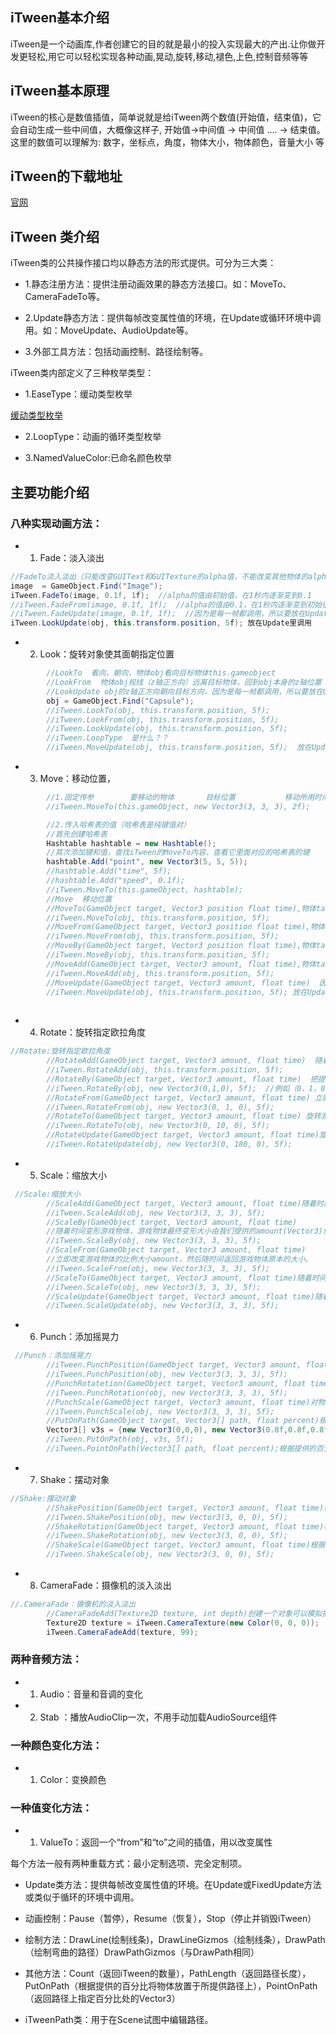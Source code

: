 ## iTween基本介绍

iTween是一个动画库,作者创建它的目的就是最小的投入实现最大的产出.让你做开发更轻松,用它可以轻松实现各种动画,晃动,旋转,移动,褪色,上色,控制音频等等

## iTween基本原理

iTween的核心是数值插值，简单说就是给iTween两个数值(开始值，结束值)，它会自动生成一些中间值，大概像这样子, 开始值->中间值 -> 中间值 …. -> 结束值。
这里的数值可以理解为: 数字，坐标点，角度，物体大小，物体颜色，音量大小 等

## iTween的下载地址

[官网](http://itween.pixelplacement.com)

## iTween 类介绍

iTween类的公共操作接口均以静态方法的形式提供。可分为三大类：

* 1.静态注册方法：提供注册动画效果的静态方法接口。如：MoveTo、CameraFadeTo等。

* 2.Update静态方法：提供每帧改变属性值的环境，在Update或循环环境中调用。如：MoveUpdate、AudioUpdate等。

* 3.外部工具方法：包括动画控制、路径绘制等。

iTween类内部定义了三种枚举类型：

* 1.EaseType：缓动类型枚举

[缓动类型枚举](http://robertpenner.com/easing/easing_demo.html)

* 2.LoopType：动画的循环类型枚举

* 3.NamedValueColor:已命名颜色枚举

## 主要功能介绍

### 八种实现动画方法：

* 1. Fade：淡入淡出

```C#
//FadeTo淡入淡出（只能改变GUIText和GUITexture的alpha值，不能改变其他物体的alpha值）
image  = GameObject.Find("Image");
iTween.FadeTo(image, 0.1f, 1f);  //alpha的值由初始值，在1秒内逐渐变到0.1
//iTween.FadeFrom(image, 0.1f, 1f);  //alpha的值由0.1，在1秒内逐渐变到初始值
//iTween.FadeUpdate(image, 0.1f, 1f);  //因为是每一帧都调用，所以要放在Update每调用， 效果和FadeTo差不多
iTween.LookUpdate(obj, this.transform.position, 5f); 放在Update里调用

```

* 2. Look：旋转对象使其面朝指定位置

```C#
        //LookTo  看向、朝向，物体obj看向目标物体this.gameobject
        //LookFrom  物体obj视线（z轴正方向）远离目标物体，回到obj本身的z轴位置
        //LookUpdate obj的z轴正方向朝向目标方向，因为是每一帧都调用，所以要放在Update每调用
        obj = GameObject.Find("Capsule");
        //iTween.LookTo(obj, this.transform.position, 5f);  
        //iTween.LookFrom(obj, this.transform.position, 5f);
        //iTween.LookUpdate(obj, this.transform.position, 5f);
        //iTween.LoopType  是什么？？
        //iTween.MoveUpdate(obj, this.transform.position, 5f);  放在Update里调用
```

* 3. Move：移动位置，

```C#
        //1.固定传参        要移动的物体       目标位置           移动所用时间
        //iTween.MoveTo(this.gameObject, new Vector3(3, 3, 3), 2f);

        //2.传入哈希表的值（哈希表是纯键值对）
        //首先创建哈希表
        Hashtable hashtable = new Hashtable();
        //其次添加键和值，查找iTween的MoveTo内容，查看它里面对应的哈希表的键
        hashtable.Add("point", new Vector3(5, 5, 5));
        //hashtable.Add("time", 5f);
        //hashtable.Add("speed", 0.1f);
        //iTween.MoveTo(this.gameObject, hashtable);
        //Move  移动位置
        //MoveTo(GameObject target, Vector3 position float time),物体target在time秒内移向目标位置position,快慢的效果
        //iTween.MoveTo(obj, this.transform.position, 5f);
        //MoveFrom(GameObject target, Vector3 position float time),物体target在time秒内从目标位置position,移回初始位置，快慢的效果
        //iTween.MoveFrom(obj, this.transform.position, 5f);
        //MoveBy(GameObject target, Vector3 position float time),物体target在time秒内移向目标位置position,快慢的效果
        //iTween.MoveBy(obj, this.transform.position, 5f);
        //MoveAdd(GameObject target, Vector3 amount, float time),物体target在time秒内移向目标位置position,快慢的效果
        //iTween.MoveAdd(obj, this.transform.position, 5f);  
        //MoveUpdate(GameObject target, Vector3 amount, float time)  因为是每一帧都调用，所以要放在Update每调用 ,效果和MoveTo差不多
        //iTween.MoveUpdate(obj, this.transform.position, 5f); 放在Update中调用
        
```

* 4. Rotate：旋转指定欧拉角度

```C#
//Rotate:旋转指定欧拉角度
        //RotateAdd(GameObject target, Vector3 amount, float time)  随着time过去，向物体target提供一个欧拉角度旋转向目标位置
        //iTween.RotateAdd(obj, this.transform.position, 5f);
        //RotateBy(GameObject target, Vector3 amount, float time)  把提供的值乘以360，然后随着时间旋转游戏物体的角度按计算得的值。
        //iTween.RotateBy(obj, new Vector3(0,1,0), 5f);  //例如（0，1，0）,就是绕Y轴旋转360度。 顺时针旋转
        //RotateFrom(GameObject target, Vector3 amount, float time) 立即改变游戏物体角度的欧拉角，然后随着时间旋转回原来的角度，属性提供的欧拉角为变化初始值
        //iTween.RotateFrom(obj, new Vector3(0, 1, 0), 5f);
        //RotateTo(GameObject target, Vector3 amount, float time) 旋转游戏物体角度到我们所提供的欧拉角角度amount。
        //iTween.RotateTo(obj, new Vector3(0, 10, 0), 5f);
        //RotateUpdate(GameObject target, Vector3 amount, float time)旋转游戏物体角度到我们所提供的欧拉角角度amount。
        //iTween.RotateUpdate(obj, new Vector3(0, 180, 0), 5f);
```

* 5. Scale：缩放大小

```C#
 //Scale:缩放大小
        //ScaleAdd(GameObject target, Vector3 amount, float time)随着时间根据提供的amount(Vector3)增加游戏物体的大小
        //iTween.ScaleAdd(obj, new Vector3(3, 3, 3), 5f);
        //ScaleBy(GameObject target, Vector3 amount, float time)
        //随着时间变形游戏物体，游戏物体最终变形大小由我们提供的amount(Vector3)值决定 算法：最终变形大小=游戏物体初始的sacle * 我们提供的 amount值
        //iTween.ScaleBy(obj, new Vector3(3, 3, 3), 5f);
        //ScaleFrom(GameObject target, Vector3 amount, float time)
        //立即改变游戏物体的比例大小amount，然后随时间返回游戏物体原本的大小。
        //iTween.ScaleFrom(obj, new Vector3(3, 3, 3), 5f);
        //ScaleTo(GameObject target, Vector3 amount, float time)随着时间改变物体的比例大小到我们提供的Scale大小(amount值)
        //iTween.ScaleTo(obj, new Vector3(3, 3, 3), 5f);
        //ScaleUpdate(GameObject target, Vector3 amount, float time)随着时间改变物体的比例大小到我们提供的Scale大小(amount值)
        //iTween.ScaleUpdate(obj, new Vector3(3, 3, 3), 5f);
```

* 6. Punch：添加摇晃力

```C#
 //Punch：添加摇晃力
        //iTween.PunchPosition(GameObject target, Vector3 amount, float time) 对物体的位置添加摇晃动画,使其摇晃最终归于原来的位置.
        //iTween.PunchPosition(obj, new Vector3(3, 3, 3), 5f);
        //PunchRotatetion(GameObject target, Vector3 amount, float time)对物体的角度添加摇晃动画,使其摇晃最终归于原来的角度
        //iTween.PunchRotation(obj, new Vector3(3, 3, 3), 5f);
        //PunchScale(GameObject target, Vector3 amount, float time)对物体的大小添加摇晃动画,使其摇晃最终归于原来的大小.
        //iTween.PunchScale(obj, new Vector3(3, 3, 3), 5f);
        //PutOnPath(GameObject target, Vector3[] path, float percent)根据提供的百分比将游戏物体置于所提供路径上。（1为百分之百）
        Vector3[] v3s = {new Vector3(0,0,0), new Vector3(0.8f,0.8f,0.8f), new Vector3(0.4f,0.4f,0.4f)};
        //iTween.PutOnPath(obj, v3s, 5f);
        //iTween.PointOnPath(Vector3[] path, float percent);根据提供的百分比返回一条路径上的Vector3的位置
```

* 7. Shake：摆动对象

```C#
//Shake:摆动对象
        //ShakePosition(GameObject target, Vector3 amount, float time)根据提供的amount衰减其值随机摇动游戏物体的位置，其晃动大小和方向由提供的
        //iTween.ShakePosition(obj, new Vector3(3, 0, 0), 5f);
        //ShakeRotation(GameObject target, Vector3 amount, float time)根据提供的amount衰减其值随机摆动旋转游戏物体的角度 。
        //iTween.ShakeRotation(obj, new Vector3(3, 0, 0), 5f);
        //ShakeScale(GameObject target, Vector3 amount, float time)根据提供的amount衰减其值随机摆动改变游戏物体的大小。
        //iTween.ShakeScale(obj, new Vector3(3, 0, 0), 5f);
```

* 8. CameraFade：摄像机的淡入淡出

```C#
//.CameraFade：摄像机的淡入淡出
        //CameraFadeAdd(Texture2D texture, int depth)创建一个对象可以模拟摄相机的淡入淡出
        Texture2D texture = iTween.CameraTexture(new Color(0, 0, 0));
        iTween.CameraFadeAdd(texture, 99);
```

### 两种音频方法：

* 1. Audio：音量和音调的变化

* 2. Stab ：播放AudioClip一次，不用手动加载AudioSource组件

### 一种颜色变化方法：

* 1. Color：变换颜色

### 一种值变化方法：

* 1. ValueTo：返回一个“from”和“to”之间的插值，用以改变属性

每个方法一般有两种重载方式：最小定制选项、完全定制项。

* Update类方法：提供每帧改变属性值的环境。在Update或FixedUpdate方法或类似于循环的环境中调用。

* 动画控制：Pause（暂停），Resume（恢复），Stop（停止并销毁iTween）

* 绘制方法：DrawLine(绘制线条)，DrawLineGizmos（绘制线条），DrawPath（绘制弯曲的路径）DrawPathGizmos（与DrawPath相同）

* 其他方法：Count（返回iTween的数量），PathLength（返回路径长度），PutOnPath（根据提供的百分比将物体放置于所提供路径上），PointOnPath（返回路径上指定百分比处的Vector3）

* iTweenPath类：用于在Scene试图中编辑路径。

